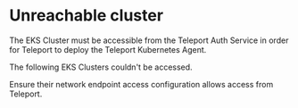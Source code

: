# Unreachable cluster
The EKS Cluster must be accessible from the Teleport Auth Service in order for Teleport to deploy the Teleport Kubernetes Agent.

The following EKS Clusters couldn't be accessed.

Ensure their network endpoint access configuration allows access from Teleport.